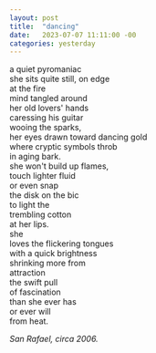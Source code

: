 ```yaml
---
layout: post
title:  "dancing"
date:   2023-07-07 11:11:00 -00
categories: yesterday
---
```

a quiet pyromaniac<br/>
she sits quite still, on edge<br/>
at the fire<br/>
mind tangled around<br/>
her old lovers' hands<br/>
caressing his guitar<br/>
wooing the sparks,<br/>
her eyes drawn toward dancing gold<br/>
where cryptic symbols throb<br/>
in aging bark.<br/>
she won't build up flames,<br/>
touch lighter fluid<br/>
or even snap<br/>
the disk on the bic<br/>
to light the<br/>
trembling cotton<br/>
at her lips.<br/>
she<br/>
loves the flickering tongues<br/>
with a quick brightness<br/>
shrinking more from<br/>
attraction<br/>
the swift pull<br/>
of fascination<br/>
than she ever has<br/>
or ever will<br/>
from heat.<br/>

*San Rafael, circa 2006.*
